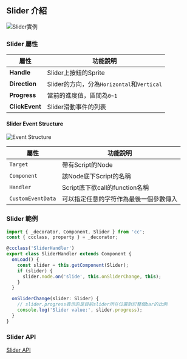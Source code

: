 
## **Slider 介紹**

![Slider實例](https://docs.cocos.com/creator/3.6/manual/zh/ui-system/components/editor/slider/slider-inspector.png)

### **Slider 屬性**

| 屬性   | 功能說明 |
| ------------------- | ------------------------------ |
|**Handle**| Slider上按鈕的Sprite |
|**Direction**| Slider的方向，分為`Horizontal`和`Vertical` |
|**Progress**| 當前的進度值，區間為`0~1` |
|**ClickEvent**| Slider滑動事件的列表 |

#### **Slider Event Structure**

![Event Structure](https://docs.cocos.com/creator/3.6/manual/zh/ui-system/components/editor/slider/slider-event.png)

| 屬性   | 功能說明 |
| ------------------- | ------------------------------ |
| `Target` | 帶有Script的Node |
| `Component` | 該Node底下Script的名稱 |
| `Handler` | Script底下欲call的function名稱 |
| `CustomEventData` | 可以指定任意的字符作為最後一個參數傳入 |

### **Slider 範例**

```ts
import { _decorator, Component, Slider } from 'cc';
const { ccclass, property } = _decorator;

@ccclass('SliderHandler')
export class SliderHandler extends Component {
  onLoad() {
    const slider = this.getComponent(Slider);
    if (slider) {
      slider.node.on('slide', this.onSliderChange, this);
    }
  }

  onSliderChange(slider: Slider) {
    // slider.progress表示的是目前slider所在位置對於整個bar的比例
    console.log('Slider value:', slider.progress);
  }
}
```

### **Slider API**
[Slider API](https://docs.cocos.com/creator/3.6/api/zh/class/Slider)
